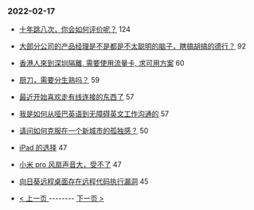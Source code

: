 ### 2022-02-17 
- [十年跳八次，你会如何评价呢？](https://www.v2ex.com/t/834420) 124
- [大部分公司的产品经理是不是都是不太聪明的脑子，瞎搞胡搞的德行？](https://www.v2ex.com/t/834415) 92
- [香港人來到深圳隔離, 需要使用流量卡, 求可用方案](https://www.v2ex.com/t/834365) 60
- [厨刀，需要分生熟吗？](https://www.v2ex.com/t/834384) 59
- [最近开始喜欢走有线连接的东西了](https://www.v2ex.com/t/834383) 57
- [我是如何从哑巴英语到无障碍英文工作沟通的](https://www.v2ex.com/t/834388) 57
- [请问如何克服在一个新城市的孤独感？](https://www.v2ex.com/t/834506) 50
- [iPad 的选择](https://www.v2ex.com/t/834394) 47
- [小米 pro 风扇声音大，受不了](https://www.v2ex.com/t/834395) 47
- [向日葵远程桌面存在远程代码执行漏洞](https://www.v2ex.com/t/834350) 45 

- [ < 上一页 ](https://github.com/able8/v2ex-hot-record/blob/master/2022-02-16.md) -------- [ 下一页 > ](https://github.com/able8/v2ex-hot-record/blob/master/2022-02-18.md)